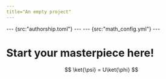 ```yaml
---
title="An empty project"
---
```


--- {src:"authorship.toml"} ---
--- {src:"math_config.yml"} ---

# Start your masterpiece here!

$$
\ket{\psi} = U\ket{\phi}
$$